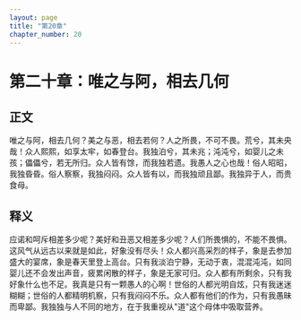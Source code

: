 ```yaml
---
layout: page
title: "第20章"
chapter_number: 20
---
```


# 第二十章：唯之与阿，相去几何

## 正文
唯之与阿，相去几何？美之与恶，相去若何？人之所畏，不可不畏。荒兮，其未央哉！众人熙熙，如享太牢，如春登台。我独泊兮，其未兆；沌沌兮，如婴儿之未孩；儡儡兮，若无所归。众人皆有馀，而我独若遗。我愚人之心也哉！俗人昭昭，我独昏昏。俗人察察，我独闷闷。众人皆有以，而我独顽且鄙。我独异于人，而贵食母。

## 释义
应诺和呵斥相差多少呢？美好和丑恶又相差多少呢？人们所畏惧的，不能不畏惧。这风气从远古以来就是如此，好象没有尽头！众人都兴高采烈的样子，象是去参加盛大的宴席，象是春天里登上高台。只有我淡泊宁静，无动于衷，混混沌沌，如同婴儿还不会发出声音，疲累闲散的样子，象是无家可归。众人都有所剩余，只有我好象什么也不足。我真是只有一颗愚人的心啊！世俗的人都光明自炫，只有我迷迷糊糊；世俗的人都精明机察，只有我闷闷不乐。众人都有他们的作为，只有我愚昧而卑鄙。我独独与人不同的地方，在于我重视从"道"这个母体中吸取营养。
